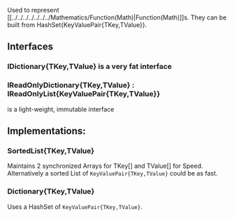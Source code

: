 
Used to represent [[../../../../../../../Mathematics/Function(Math)|Function(Math)]]s. 
They can be built from HashSet{KeyValuePair{TKey,TValue}}. 

## Interfaces

### IDictionary{TKey,TValue} is a very fat interface 
### IReadOnlyDictionary{TKey,TValue} : IReadOnlyList{KeyValuePair{TKey,TValue}}

is a light-weight, immutable interface 

## Implementations: 

### SortedList{TKey,TValue} 

Maintains 2 synchronized Arrays for TKey[] and TValue[] for Speed. 
Alternatively a sorted List of `KeyValuePair{TKey,TValue}` could be as fast. 

### Dictionary{TKey,TValue} 

Uses a HashSet of `KeyValuePair{TKey,TValue}`. 


